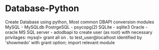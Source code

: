 # Database-Python

Create Database using python, Most common DBAPI conversion modules
MySQL - MySQLdb
PostrgeSQL - psycopg(2)
SQLite - sqlite3
Oracle - oracle
MS SQL server - adodbapi
to create user (as root) with necessary privilages:
mysql&gt; grant all on *.* to test_user@localhost identified by 'showmedo' with grant option;
import relevant module
